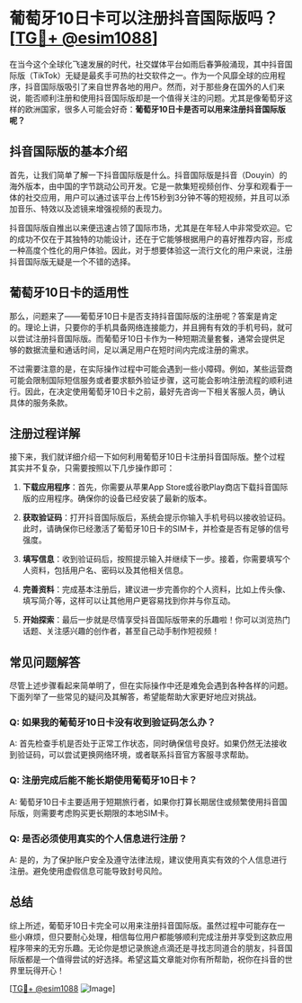 # 葡萄牙10日卡可以注册抖音国际版吗？[[TG💪+ @esim1088](https://t.me/s/esim1088)]

在当今这个全球化飞速发展的时代，社交媒体平台如雨后春笋般涌现，其中抖音国际版（TikTok）无疑是最炙手可热的社交软件之一。作为一个风靡全球的应用程序，抖音国际版吸引了来自世界各地的用户。然而，对于那些身在国外的人们来说，能否顺利注册和使用抖音国际版却是一个值得关注的问题。尤其是像葡萄牙这样的欧洲国家，很多人可能会好奇：**葡萄牙10日卡是否可以用来注册抖音国际版呢？**

## 抖音国际版的基本介绍

首先，让我们简单了解一下抖音国际版是什么。抖音国际版是抖音（Douyin）的海外版本，由中国的字节跳动公司开发。它是一款集短视频创作、分享和观看于一体的社交应用，用户可以通过该平台上传15秒到3分钟不等的短视频，并且可以添加音乐、特效以及滤镜来增强视频的表现力。

抖音国际版自推出以来便迅速占领了国际市场，尤其是在年轻人中非常受欢迎。它的成功不仅在于其独特的功能设计，还在于它能够根据用户的喜好推荐内容，形成一种高度个性化的用户体验。因此，对于想要体验这一流行文化的用户来说，注册抖音国际版无疑是一个不错的选择。

## 葡萄牙10日卡的适用性

那么，问题来了——葡萄牙10日卡是否支持抖音国际版的注册呢？答案是肯定的。理论上讲，只要你的手机具备网络连接能力，并且拥有有效的手机号码，就可以尝试注册抖音国际版。而葡萄牙10日卡作为一种短期流量套餐，通常会提供足够的数据流量和通话时间，足以满足用户在短时间内完成注册的需求。

不过需要注意的是，在实际操作过程中可能会遇到一些小障碍。例如，某些运营商可能会限制国际短信服务或者要求额外验证步骤，这可能会影响注册流程的顺利进行。因此，在决定使用葡萄牙10日卡之前，最好先咨询一下相关客服人员，确认具体的服务条款。

## 注册过程详解

接下来，我们就详细介绍一下如何利用葡萄牙10日卡注册抖音国际版。整个过程其实并不复杂，只需要按照以下几步操作即可：

1. **下载应用程序**：首先，你需要从苹果App Store或谷歌Play商店下载抖音国际版的应用程序。确保你的设备已经安装了最新的版本。
   
2. **获取验证码**：打开抖音国际版后，系统会提示你输入手机号码以接收验证码。此时，请确保你已经激活了葡萄牙10日卡的SIM卡，并检查是否有足够的信号强度。

3. **填写信息**：收到验证码后，按照提示输入并继续下一步。接着，你需要填写个人资料，包括用户名、密码以及其他相关信息。

4. **完善资料**：完成基本注册后，建议进一步完善你的个人资料，比如上传头像、填写简介等，这样可以让其他用户更容易找到你并与你互动。

5. **开始探索**：最后一步就是尽情享受抖音国际版带来的乐趣啦！你可以浏览热门话题、关注感兴趣的创作者，甚至自己动手制作短视频！

## 常见问题解答

尽管上述步骤看起来简单明了，但在实际操作中还是难免会遇到各种各样的问题。下面列举了一些常见的疑问及其解答，希望能帮助大家更好地应对挑战。

### Q: 如果我的葡萄牙10日卡没有收到验证码怎么办？
A: 首先检查手机是否处于正常工作状态，同时确保信号良好。如果仍然无法接收到验证码，可以尝试更换网络环境，或者联系抖音官方客服寻求帮助。

### Q: 注册完成后能不能长期使用葡萄牙10日卡？
A: 葡萄牙10日卡主要适用于短期旅行者，如果你打算长期居住或频繁使用抖音国际版，则需要考虑购买更长期限的本地SIM卡。

### Q: 是否必须使用真实的个人信息进行注册？
A: 是的，为了保护账户安全及遵守法律法规，建议使用真实有效的个人信息进行注册。避免使用虚假信息可能导致封号风险。

## 总结

综上所述，葡萄牙10日卡完全可以用来注册抖音国际版。虽然过程中可能存在一些小麻烦，但只要耐心处理，相信每位用户都能够顺利完成注册并享受到这款应用程序带来的无穷乐趣。无论你是想记录旅途点滴还是寻找志同道合的朋友，抖音国际版都是一个值得尝试的好选择。希望这篇文章能对你有所帮助，祝你在抖音的世界里玩得开心！

[[TG💪+ @esim1088](https://t.me/s/esim1088) ![Image](https://i.postimg.cc/4NQfJmqS/Snipaste-2025-05-13-00-14-12.png)]